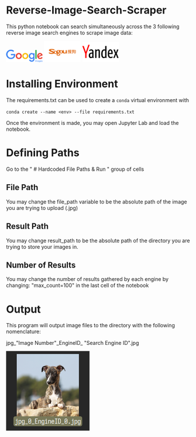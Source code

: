 # Reverse-Image-Search-Scraper
This python notebook can search simultaneously across the 3 following reverse image search engines to scrape image data:

<img src="https://github.com/Cescollino/Reverse-Image-Search-Scraper/blob/main/Pasted%20image%2020220831175725.png" width="100">
<img src="https://github.com/Cescollino/Reverse-Image-Search-Scraper/blob/main/Pasted%20image%2020220831175806.png" width="100">
<img src="https://github.com/Cescollino/Reverse-Image-Search-Scraper/blob/main/Pasted%20image%2020220831175749.png" width="100">

# Installing Environment
The requirements.txt can be used to create a `conda` virtual environment with

`conda create --name <env> --file requirements.txt`

Once the environment is made, you may open Jupyter Lab and load the notebook.

# Defining Paths
Go to the " # Hardcoded File Paths & Run " group of cells

## File Path
You may change the file_path variable to be the absolute path of the image you are trying to upload (.jpg)

## Result Path
You may change result_path to be the absolute path of the directory you are trying to store your images in.

## Number of Results
You may change the number of results gathered by each engine by changing: "max_count=100" in the last cell of the notebook

# Output
This program will output image files to the directory with the following nomenclature:

jpg_"Image Number"\_EngineID\_ "Search Engine ID".jpg


![This is an image](https://github.com/Cescollino/Reverse-Image-Search-Scraper/blob/main/Pasted%20image%2020220831175528.png)
